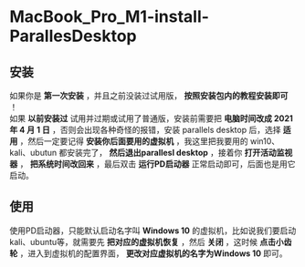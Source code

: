 # MacBook_Pro_M1-install-ParallesDesktop  
## 安装
如果你是 **第一次安装** ，并且之前没装过试用版， **按照安装包内的教程安装即可** ！<br>
如果 **以前安装过** 试用并过期或试用了普通版，安装前需要把 **电脑时间改成 2021 年 4 月 1 日** ，否则会出现各种奇怪的报错，安装 parallels desktop 后，选择 **适用** ，然后一定要记得 **安装你后面要用的虚拟机** ，我这里把我要用的 win10、kali、ubutun 都安装完了， **然后退出parallesl desktop** ，接着你 **打开活动监视器** ， **把系统时间改回来** ，最后双击 **运行PD启动器** 正常启动即可，后面也是用它启动。<br>
## 使用
   使用PD启动器，只能默认启动名字叫 **Windows 10** 的虚拟机，比如说我们要启动kali、ubuntu等，就需要先 **把对应的虚拟机恢复** ，然后 **关闭** ，这时候 **点击小齿轮** ，进入到虚拟机的配置界面， **更改对应虚拟机的名字为Windows 10** 即可。
